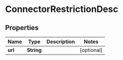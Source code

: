 

# ConnectorRestrictionDesc


## Properties

| Name | Type | Description | Notes |
|------------ | ------------- | ------------- | -------------|
|**url** | **String** |  |  [optional] |



